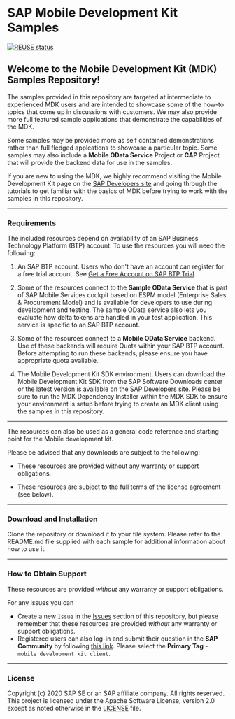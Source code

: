 # SAP Mobile Development Kit Samples

[![REUSE status](https://api.reuse.software/badge/github.com/SAP-samples/cloud-mdk-samples)](https://api.reuse.software/info/github.com/SAP-samples/cloud-mdk-samples)

## Welcome to the Mobile Development Kit (MDK) Samples Repository!

The samples provided in this repository are targeted at intermediate to experienced MDK users and are intended to showcase some of the how-to topics that come up in discussions with customers.  We may also provide more full featured sample applications that demonstrate the capabilities of the MDK.

Some samples may be provided more as self contained demonstrations rather than full fledged applcations to showcase a particular topic.  Some samples may also include a **Mobile OData Service** Project or **CAP** Project that will provide the backend data for use in the samples.

If you are new to using the MDK, we highly recommend visiting the Mobile Development Kit page on the [SAP Developers site](https://developers.sap.com/topics/mobile-development-kit.html) and going through the tutorials to get familiar with the basics of MDK before trying to work with the samples in this repository.

***

### Requirements
The included resources depend on availability of an SAP Business Technology Platform (BTP) account. To use the resources you will need the following:
1. An SAP BTP account. Users who don't have an account can register for a free trial account.
	See [Get a Free Account on SAP BTP Trial](https://www.sap.com/developer/tutorials/hcp-create-trial-account.html).

1. Some of the resources connect to the **Sample OData Service** that is part of SAP Mobile Services cockpit based on ESPM model (Enterprise Sales & Procurement Model) and is available for developers to use during development and testing. The sample OData service also lets you evaluate how delta tokens are handled in your test application. This service is specific to an SAP BTP account.

1. Some of the resources connect to a **Mobile OData Service** backend. Use of these backends will require Quota within your SAP BTP account. Before attempting to run these backends, please ensure you have appropriate quota available.

1. The Mobile Development Kit SDK environment. Users can download the Mobile Development Kit SDK from the SAP Software Downloads center or the latest version is available on the [SAP Developers site](https://developers.sap.com/trials-downloads.html?search=Mobile%20development%20kit).  Please be sure to run the MDK Dependency Installer within the MDK SDK to ensure your environment is setup before trying to create an MDK client using the samples in this repository.

***

The resources can also be used as a general code reference and starting point for the Mobile development kit.

Please be advised that any downloads are subject to the following:

* These resources are provided without any warranty or support obligations.

* These resources are subject to the full terms of the license agreement (see below).

***
### Download and Installation

Clone the repository or download it to your file system.  Please refer to the README.md file supplied with each sample for additional information about how to use it.

***
### How to Obtain Support

These resources are provided *without* any warranty or support obligations.

For any issues you can
* Create a new `Issue` in the [Issues](https://github.com/SAP/cloud-mdk-samples/issues) section of this repository, but please remember that these resources are provided *without* any warranty or support obligations.
* Registered users can also log-in and submit their question in the **SAP Community** by following [this link](https://answers.sap.com/questions/ask.html?primaryTagId=73555000100800001081).
Please select the **Primary Tag** - `mobile development kit client`.

***
### License
Copyright (c) 2020 SAP SE or an SAP affiliate company. All rights reserved. This project is licensed under the Apache Software License, version 2.0 except as noted otherwise in the [LICENSE](LICENSES/Apache-2.0.txt) file.
